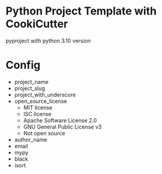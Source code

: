 # Python Project Template with CookiCutter

pyproject with python 3.10 version

# Config
- project_name
- project_slug
- project_with_underscore
- open_source_license
    - MIT license
    - ISC license
    - Apache Software License 2.0
    - GNU General Public License v3
    - Not open source
- author_name
- email
- mypy
- black
- isort
